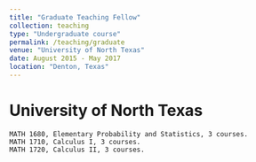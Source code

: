 ```yaml
---
title: "Graduate Teaching Fellow"
collection: teaching
type: "Undergraduate course"
permalink: /teaching/graduate
venue: "University of North Texas"
date: August 2015 - May 2017
location: "Denton, Texas"
---
```


University of North Texas
======
    MATH 1680, Elementary Probability and Statistics, 3 courses.
    MATH 1710, Calculus I, 3 courses.
    MATH 1720, Calculus II, 3 courses.